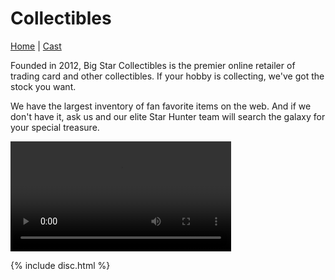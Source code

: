 # Collectibles

[Home](index.md) | [Cast](Cast.md) 

Founded in 2012, Big Star Collectibles is the premier online retailer of trading card and other collectibles. If your hobby is collecting, we've got the stock you want.

We have the largest inventory of fan favorite items on the web. And if we don't have it, ask us and our elite Star Hunter team will search the galaxy for your special treasure.

 
<video src="images/video.mp4" width="70%" controls></video>



{% include disc.html %}
